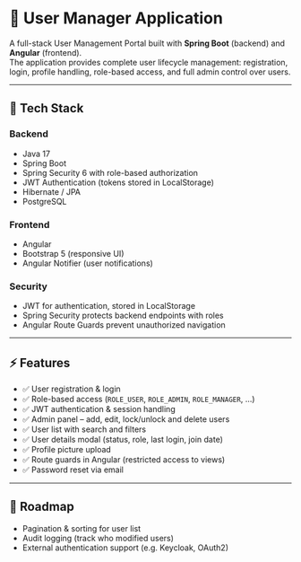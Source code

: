 # 👤 User Manager Application  

A full-stack User Management Portal built with **Spring Boot** (backend) and **Angular** (frontend).  
The application provides complete user lifecycle management: registration, login, profile handling, role-based access, and full admin control over users.  

---

## 🚀 Tech Stack  

### Backend  
- Java 17  
- Spring Boot  
- Spring Security 6 with role-based authorization  
- JWT Authentication (tokens stored in LocalStorage)  
- Hibernate / JPA  
- PostgreSQL  

### Frontend  
- Angular  
- Bootstrap 5 (responsive UI)  
- Angular Notifier (user notifications)  

### Security  
- JWT for authentication, stored in LocalStorage  
- Spring Security protects backend endpoints with roles  
- Angular Route Guards prevent unauthorized navigation  

---

## ⚡ Features  

- ✅ User registration & login  
- ✅ Role-based access (`ROLE_USER`, `ROLE_ADMIN`, `ROLE_MANAGER`, …)  
- ✅ JWT authentication & session handling  
- ✅ Admin panel – add, edit, lock/unlock and delete users  
- ✅ User list with search and filters  
- ✅ User details modal (status, role, last login, join date)  
- ✅ Profile picture upload  
- ✅ Route guards in Angular (restricted access to views)  
- ✅ Password reset via email  

---

## 🎯 Roadmap  

- Pagination & sorting for user list  
- Audit logging (track who modified users)  
- External authentication support (e.g. Keycloak, OAuth2)  
